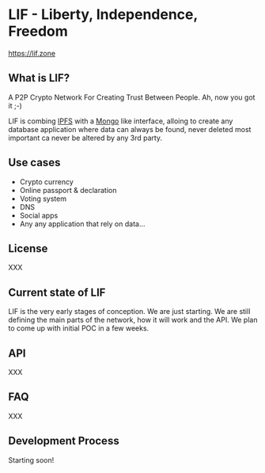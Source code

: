 LIF - Liberty, Independence, Freedom
====================================
https://lif.zone

## What is LIF?

A P2P Crypto Network For Creating Trust Between People. 
Ah, now you got it ;-)

LIF is combing [IPFS](https://raw.githubusercontent.com/ipfs/ipfs/) with a [Mongo](https://github.com/mongodb/mongo) like interface, alloing to create any database application where data can always be found, never deleted most important ca never be altered by any 3rd party.

## Use cases

- Crypto currency
- Online passport & declaration
- Voting system
- DNS
- Social apps
- Any any application that rely on data...

## License

XXX

## Current state of LIF

LIF is the very early stages of conception. We are just starting. We are still defining the main parts
of the network, how it will work and the API. We plan to come up with initial POC in a few weeks.

API
---
XXX

FAQ
---
XXX

Development Process
-------------------
Starting soon! 
